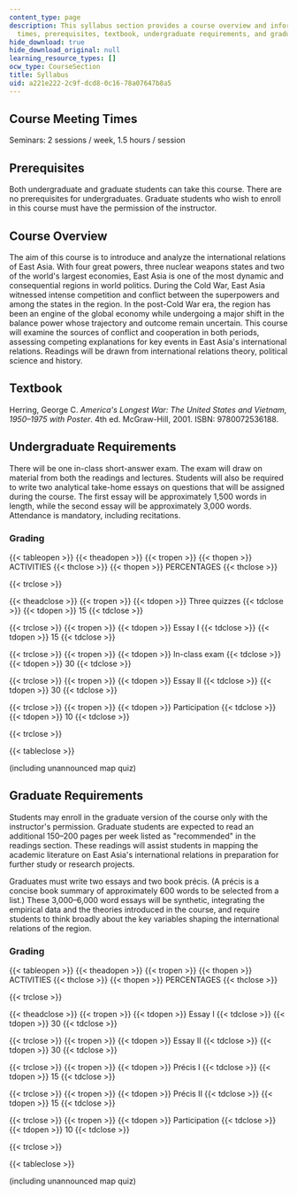 ```yaml
---
content_type: page
description: This syllabus section provides a course overview and information on meeting
  times, prerequisites, textbook, undergraduate requirements, and graduate requirements.
hide_download: true
hide_download_original: null
learning_resource_types: []
ocw_type: CourseSection
title: Syllabus
uid: a221e222-2c9f-dcd8-0c16-78a07647b8a5
---
```


Course Meeting Times
--------------------

Seminars: 2 sessions / week, 1.5 hours / session

Prerequisites
-------------

Both undergraduate and graduate students can take this course. There are no prerequisites for undergraduates. Graduate students who wish to enroll in this course must have the permission of the instructor.

Course Overview
---------------

The aim of this course is to introduce and analyze the international relations of East Asia. With four great powers, three nuclear weapons states and two of the world's largest economies, East Asia is one of the most dynamic and consequential regions in world politics. During the Cold War, East Asia witnessed intense competition and conflict between the superpowers and among the states in the region. In the post-Cold War era, the region has been an engine of the global economy while undergoing a major shift in the balance power whose trajectory and outcome remain uncertain. This course will examine the sources of conflict and cooperation in both periods, assessing competing explanations for key events in East Asia's international relations. Readings will be drawn from international relations theory, political science and history.

Textbook
--------

Herring, George C. _America's Longest War: The United States and Vietnam, 1950–1975 with Poster_. 4th ed. McGraw-Hill, 2001. ISBN: 9780072536188.

Undergraduate Requirements
--------------------------

There will be one in-class short-answer exam. The exam will draw on material from both the readings and lectures. Students will also be required to write two analytical take-home essays on questions that will be assigned during the course. The first essay will be approximately 1,500 words in length, while the second essay will be approximately 3,000 words. Attendance is mandatory, including recitations.

### Grading

{{< tableopen >}}
{{< theadopen >}}
{{< tropen >}}
{{< thopen >}}
ACTIVITIES
{{< thclose >}}
{{< thopen >}}
PERCENTAGES
{{< thclose >}}

{{< trclose >}}

{{< theadclose >}}
{{< tropen >}}
{{< tdopen >}}
Three quizzes
{{< tdclose >}}
{{< tdopen >}}
15
{{< tdclose >}}

{{< trclose >}}
{{< tropen >}}
{{< tdopen >}}
Essay I
{{< tdclose >}}
{{< tdopen >}}
15
{{< tdclose >}}

{{< trclose >}}
{{< tropen >}}
{{< tdopen >}}
In-class exam
{{< tdclose >}}
{{< tdopen >}}
30
{{< tdclose >}}

{{< trclose >}}
{{< tropen >}}
{{< tdopen >}}
Essay II
{{< tdclose >}}
{{< tdopen >}}
30
{{< tdclose >}}

{{< trclose >}}
{{< tropen >}}
{{< tdopen >}}
Participation
{{< tdclose >}}
{{< tdopen >}}
10
{{< tdclose >}}

{{< trclose >}}

{{< tableclose >}}

(including unannounced map quiz)

Graduate Requirements
---------------------

Students may enroll in the graduate version of the course only with the instructor's permission. Graduate students are expected to read an additional 150–200 pages per week listed as "recommended" in the readings section. These readings will assist students in mapping the academic literature on East Asia's international relations in preparation for further study or research projects.

Graduates must write two essays and two book précis. (A précis is a concise book summary of approximately 600 words to be selected from a list.) These 3,000–6,000 word essays will be synthetic, integrating the empirical data and the theories introduced in the course, and require students to think broadly about the key variables shaping the international relations of the region.

### Grading

{{< tableopen >}}
{{< theadopen >}}
{{< tropen >}}
{{< thopen >}}
ACTIVITIES
{{< thclose >}}
{{< thopen >}}
PERCENTAGES
{{< thclose >}}

{{< trclose >}}

{{< theadclose >}}
{{< tropen >}}
{{< tdopen >}}
Essay I
{{< tdclose >}}
{{< tdopen >}}
30
{{< tdclose >}}

{{< trclose >}}
{{< tropen >}}
{{< tdopen >}}
Essay II
{{< tdclose >}}
{{< tdopen >}}
30
{{< tdclose >}}

{{< trclose >}}
{{< tropen >}}
{{< tdopen >}}
Précis I
{{< tdclose >}}
{{< tdopen >}}
15
{{< tdclose >}}

{{< trclose >}}
{{< tropen >}}
{{< tdopen >}}
Précis II
{{< tdclose >}}
{{< tdopen >}}
15
{{< tdclose >}}

{{< trclose >}}
{{< tropen >}}
{{< tdopen >}}
Participation
{{< tdclose >}}
{{< tdopen >}}
10
{{< tdclose >}}

{{< trclose >}}

{{< tableclose >}}

(including unannounced map quiz)